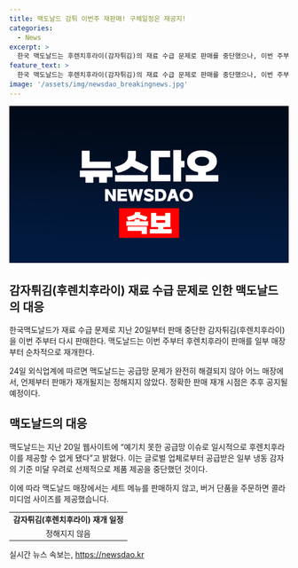 ```yaml
---
title: 맥도날드 감튀 이번주 재판매! 구체일정은 재공지!
categories:
  - News
excerpt: >
  한국 맥도날드는 후렌치후라이(감자튀김)의 재료 수급 문제로 판매를 중단했으나, 이번 주부터 일부 매장부터 순차적으로 다시 판매를 시작할 예정이다. 그러나 정확한 판매 재개 시기는 아직 확정되지 않았으며, 맥도날드는 추후 공지할 예정이다. 이 문제는 글로벌 업체로부터 공급받은 일부 냉동 감자의 기준 미달으로 발생한 것으로, 이에 따라 매장에서는 일시적으로 세트 메뉴가 아닌 버거 단품과 콜라 미디엄 사이즈를 제공했다.
feature_text: >
  한국 맥도날드는 후렌치후라이(감자튀김)의 재료 수급 문제로 판매를 중단했으나, 이번 주부터 일부 매장부터 순차적으로 다시 판매를 시작할 예정이다. 그러나 정확한 판매 재개 시기는 아직 확정되지 않았으며, 맥도날드는 추후 공지할 예정이다. 이 문제는 글로벌 업체로부터 공급받은 일부 냉동 감자의 기준 미달으로 발생한 것으로, 이에 따라 매장에서는 일시적으로 세트 메뉴가 아닌 버거 단품과 콜라 미디엄 사이즈를 제공했다.
image: '/assets/img/newsdao_breakingnews.jpg'
---
```


<p><img src="/assets/img/newsdao_breakingnews.jpg" alt="pcversion 속보" /></p>

<h2 data-ke-size="size26">감자튀김(후렌치후라이) 재료 수급 문제로 인한 맥도날드의 대응</h2>

<p data-ke-size="size16">한국맥도날드가 재료 수급 문제로 지난 20일부터 판매 중단한 감자튀김(후렌치후라이)을 이번 주부터 다시 판매한다. 맥도날드는 이번 주부터 후렌치후라이 판매를 일부 매장부터 순차적으로 재개한다.</p>

<p data-ke-size="size16">24일 외식업계에 따르면 맥도날드는 공급망 문제가 완전히 해결되지 않아 어느 매장에서, 언제부터 판매가 재개될지는 정해지지 않았다. 정확한 판매 재개 시점은 추후 공지될 예정이다.</p>

<h2 data-ke-size="size26">맥도날드의 대응</h2>

<p data-ke-size="size16">맥도날드는 지난 20일 웹사이트에 “예기치 못한 공급망 이슈로 일시적으로 후렌치후라이를 제공할 수 없게 됐다”고 밝혔다. 이는 글로벌 업체로부터 공급받은 일부 냉동 감자의 기준 미달 우려로 선제적으로 제품 제공을 중단했던 것이다.</p>

<p data-ke-size="size16">이에 따라 맥도날드 매장에서는 세트 메뉴를 판매하지 않고, 버거 단품을 주문하면 콜라 미디엄 사이즈를 제공했습니다.</p>

<table>
    <tr>
        <td style="text-align: center; height: 17px;"><b>감자튀김(후렌치후라이) 재개 일정</b></td>
    </tr>
    <tr>
        <td style="text-align: center; height: 17px;">정해지지 않음</td>
    </tr>
</table>
실시간 뉴스 속보는, <a href="https://newsdao.kr" rel="dofollow">https://newsdao.kr</a>


